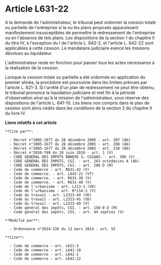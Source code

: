 # Article L631-22

A la demande de l'administrateur, le tribunal peut ordonner la cession totale ou partielle de l'entreprise si le ou les plans
proposés apparaissent manifestement insusceptibles de permettre le redressement de l'entreprise ou en l'absence de tels
plans.  Les dispositions de la section 1 du chapitre II du titre IV, à l'exception du I de l'article L. 642-2, et l'article
L. 642-22 sont applicables à cette cession. Le mandataire judiciaire exerce les missions dévolues au liquidateur.

L'administrateur reste en fonction pour passer tous les actes nécessaires à la réalisation de la cession. 

Lorsque la cession totale ou partielle a été ordonnée en application du premier alinéa, la procédure est poursuivie dans les
limites prévues par l'article L. 621-3. Si l'arrêté d'un plan de redressement ne peut être obtenu, le tribunal prononce la
liquidation judiciaire et met fin à la période d'observation ainsi qu'à la mission de l'administrateur, sous réserve des
dispositions de l'article L. 641-10. Les biens non compris dans le plan de cession sont alors cédés dans les conditions de la
section 2 du chapitre II du livre IV.

**Liens relatifs à cet article**

	**Cité par**:

	  - Décret n°2005-1677 du 28 décembre 2005 - art. 207 (Ab)
	  - Décret n°2005-1677 du 28 décembre 2005 - art. 208 (Ab)
	  - Décret n°2005-1677 du 28 décembre 2005 - art. 210 (Ab)
	  - Décret n°2010-709 du 28 juin 2010 - art. 1 (V)
	  - CODE GENERAL DES IMPOTS ANNEXE 3, CGIAN3. - art. 396 (V)
	  - CODE GENERAL DES IMPOTS, CGI. - art. 163 octodecies A (Ab)
	  - CODE GENERAL DES IMPOTS, CGI. - art. 208 D (M)
	  - Code de commerce - art. R631-42 (V)
	  - Code de commerce. - art. L642-21 (VT)
	  - Code de commerce. - art. R631-39 (V)
	  - Code de commerce. - art. R631-40 (V)
	  - Code de l'urbanisme - art. L213-1 (VD)
	  - Code de l'urbanisme - art. R*214-3 (V)
	  - Code du travail - art. L2323-44 (VD)
	  - Code du travail - art. L2323-45 (VD)
	  - Code du travail - art. L2323-49 (V)
	  - Code général des impôts, CGI. - art. 150-0 D (M)
	  - Code général des impôts, CGI. - art. 44 septies (V)

	**Modifié par**:

	  - Ordonnance n°2014-326 du 12 mars 2014 - art. 55

	**Cite**:

	  - Code de commerce - art. L621-3
	  - Code de commerce - art. L641-10
	  - Code de commerce - art. L642-2
	  - Code de commerce - art. L642-22
